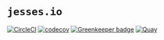 # `jesses.io`

[![CircleCI][circleci-badge]][circleci-url]
[![codecov][codecov-badge]][codecov-url]
[![Greenkeeper badge][greenkeeper-badge]][greenkeeper-url]
[![Quay][quay-badge]][quay-url]

[circleci-badge]: https://circleci.com/gh/jessestuart/jesses.io.svg?style=shield&circle-token=95a9c23b2b0ed15a71639a318c98eea3b09a03b7
[circleci-url]: https://circleci.com/gh/jessestuart/jessestuart.com
[codecov-badge]: https://codecov.io/gh/jessestuart/jesses.io/branch/master/graph/badge.svg
[codecov-url]: https://codecov.io/gh/jessestuart/jesses.io
[codefresh-badge]: https://g.codefresh.io/api/badges/build?repoOwner=jessestuart&repoName=js-gatsby-tachyons&branch=master&pipelineName=js-gatsby-tachyons&accountName=jesse&key=eyJhbGciOiJIUzI1NiJ9.NWExNzRiZmE2M2NmM2UwMDAxOGRmZjdh.uSVHuuCHfQtayHNWawvO9loC4PEirkl458tnBt2yOVU&type=cf-1
[codefresh-url]: https://g.codefresh.io/repositories/jessestuart/js-gatsby-tachyons/builds?filter=trigger:build;branch:master;service:5a3c264a24611f0001c367d3~js-gatsby-tachyons
[droneio-badge]: http://ci.jesses.io/api/badges/jessestuart/jessestuart.com/status.svg
[droneio-url]: http://ci.jesses.io/jessestuart/jessestuart.com
[greenkeeper-badge]: https://badges.greenkeeper.io/jessestuart/jessestuart.com.svg?token=ec6300d31268bad8045d786b62351f72d188fc9ed09cb2df7206448ae9da07c3&ts=1517389593689
[greenkeeper-url]: https://greenkeeper.io/
[quay-badge]: https://quay.io/repository/jessestuart/jessestuart.com/status
[quay-url]: https://quay.io/repository/jessestuart/jessestuart.com
[semaphoreci-badge]: https://semaphoreci.com/api/v1/projects/2c39a37c-7b37-462a-be9d-a9cf3fdb54a0/1696206/badge.svg
[semaphoreci-url]: https://semaphoreci.com/jessestuart-95/js-gatsby-tachyons
